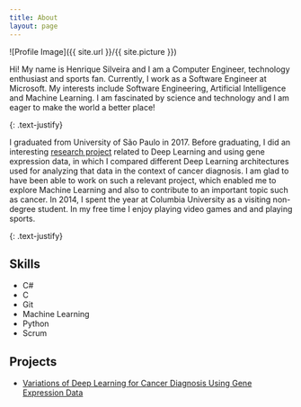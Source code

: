 ```yaml
---
title: About
layout: page
---
```

![Profile Image]({{ site.url }}/{{ site.picture }})

<p>Hi! My name is Henrique Silveira and I am a Computer Engineer, technology enthusiast and sports fan. Currently, I work as a Software Engineer at Microsoft. My interests include Software Engineering, Artificial Intelligence and Machine Learning. I am fascinated by science and technology and I am eager to make the world a better place!
</p>
{: .text-justify}

<p>I graduated from University of São Paulo in 2017. Before graduating, I did an interesting <a href="https://github.com/henrisilver/DeepLearningCancer">research project</a> related to Deep Learning and using gene expression data, in which I compared different Deep Learning architectures used for analyzing that data in the context of cancer diagnosis. I am glad to have been able to work on such a relevant project, which enabled me to explore Machine Learning and also to contribute to an important topic such as cancer. In 2014, I spent the year at Columbia University as a visiting non-degree student. In my free time I enjoy playing video games and and playing sports.</p>
{: .text-justify}

<h2>Skills</h2>

<ul class="skill-list">
	<li>C#</li>
	<li>C</li>
	<li>Git</li>
	<li>Machine Learning</li>
	<li>Python</li>
	<li>Scrum</li>
</ul>

<h2>Projects</h2>

<ul>
	<li><a href="https://github.com/henrisilver/DeepLearningCancer">Variations of Deep Learning for Cancer Diagnosis Using Gene Expression Data</a></li>
</ul>
